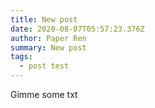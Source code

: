 ```yaml
---
title: New post
date: 2020-08-07T05:57:23.376Z
author: Paper Ren
summary: New post
tags:
  - post test
---
```

Gimme some txt